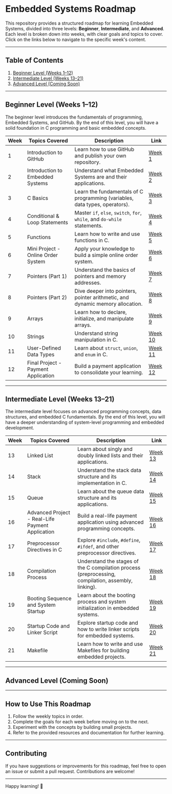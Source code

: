 # Embedded Systems Roadmap

This repository provides a structured roadmap for learning Embedded Systems, divided into three levels: **Beginner**, **Intermediate**, and **Advanced**. Each level is broken down into weeks, with clear goals and topics to cover. Click on the links below to navigate to the specific week's content.

---

## Table of Contents
1. [Beginner Level (Weeks 1–12)](#beginner-level-weeks-112)
2. [Intermediate Level (Weeks 13–21)](#intermediate-level-weeks-1321)
3. [Advanced Level (Coming Soon)](#advanced-level-coming-soon)

---

## Beginner Level (Weeks 1–12)

The beginner level introduces the fundamentals of programming, Embedded Systems, and GitHub. By the end of this level, you will have a solid foundation in C programming and basic embedded concepts.

| Week | Topics Covered | Description | Link |
|------|----------------|-------------|------|
| 1    | Introduction to GitHub | Learn how to use GitHub and publish your own repository. | [Week 1](./Weeks/Week%201) |
| 2    | Introduction to Embedded Systems | Understand what Embedded Systems are and their applications. | [Week 2](./Weeks/Week%202) |
| 3    | C Basics | Learn the fundamentals of C programming (variables, data types, operators). | [Week 3](./Weeks/Week%203) |
| 4    | Conditional & Loop Statements | Master `if`, `else`, `switch`, `for`, `while`, and `do-while` statements. | [Week 4](./Weeks/Week%204) |
| 5    | Functions | Learn how to write and use functions in C. | [Week 5](./Weeks/Week%205) |
| 6    | Mini Project - Online Order System | Apply your knowledge to build a simple online order system. | [Week 6](./Weeks/Week%206) |
| 7    | Pointers (Part 1) | Understand the basics of pointers and memory addresses. | [Week 7](./Weeks/Week%207) |
| 8    | Pointers (Part 2) | Dive deeper into pointers, pointer arithmetic, and dynamic memory allocation. | [Week 8](./Weeks/Week%208) |
| 9    | Arrays | Learn how to declare, initialize, and manipulate arrays. | [Week 9](./Weeks/Week%209) |
| 10   | Strings | Understand string manipulation in C. | [Week 10](./Weeks/Week%2010) |
| 11   | User-Defined Data Types | Learn about `struct`, `union`, and `enum` in C. | [Week 11](./Weeks/Week%2011) |
| 12   | Final Project - Payment Application | Build a payment application to consolidate your learning. | [Week 12](./Weeks/Week%2012) |

---

## Intermediate Level (Weeks 13–21)

The intermediate level focuses on advanced programming concepts, data structures, and embedded C fundamentals. By the end of this level, you will have a deeper understanding of system-level programming and embedded development.

| Week | Topics Covered | Description | Link |
|------|----------------|-------------|------|
| 13   | Linked List | Learn about singly and doubly linked lists and their applications. | [Week 13](./Weeks/Week%2013) |
| 14   | Stack | Understand the stack data structure and its implementation in C. | [Week 14](./Weeks/Week%2014) |
| 15   | Queue | Learn about the queue data structure and its applications. | [Week 15](./Weeks/Week%2015) |
| 16   | Advanced Project - Real-Life Payment Application | Build a real-life payment application using advanced programming concepts. | [Week 16](./Weeks/Week%2016) |
| 17   | Preprocessor Directives in C | Explore `#include`, `#define`, `#ifdef`, and other preprocessor directives. | [Week 17](./Weeks/Week%2017) |
| 18   | Compilation Process | Understand the stages of the C compilation process (preprocessing, compilation, assembly, linking). | [Week 18](./Weeks/Week%2018) |
| 19   | Booting Sequence and System Startup | Learn about the booting process and system initialization in embedded systems. | [Week 19](./Weeks/Week%2019) |
| 20   | Startup Code and Linker Script | Explore startup code and how to write linker scripts for embedded systems. | [Week 20](./Weeks/Week%2020) |
| 21   | Makefile | Learn how to write and use Makefiles for building embedded projects. | [Week 21](./Weeks/Week%2021) |

---

## Advanced Level (Coming Soon)


---

## How to Use This Roadmap
1. Follow the weekly topics in order.
2. Complete the goals for each week before moving on to the next.
3. Experiment with the concepts by building small projects.
4. Refer to the provided resources and documentation for further learning.

---

## Contributing
If you have suggestions or improvements for this roadmap, feel free to open an issue or submit a pull request. Contributions are welcome!

---

Happy learning! 🚀
